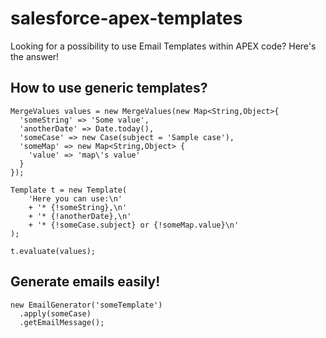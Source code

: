 salesforce-apex-templates
=========================

Looking for a possibility to use Email Templates within APEX code? Here's the answer!

How to use generic templates?
-----------------------------

```
MergeValues values = new MergeValues(new Map<String,Object>{
  'someString' => 'Some value',
  'anotherDate' => Date.today(),
  'someCase' => new Case(subject = 'Sample case'),
  'someMap' => new Map<String,Object> {
    'value' => 'map\'s value'
  }
});

Template t = new Template(
	'Here you can use:\n'
	+ '* {!someString},\n'
	+ '* {!anotherDate},\n'
	+ '* {!someCase.subject} or {!someMap.value}\n'
);

t.evaluate(values);
```

Generate emails easily!
-----------------------

```
new EmailGenerator('someTemplate')
  .apply(someCase)
  .getEmailMessage();
```
